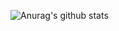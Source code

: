 ![Anurag's github stats](https://github-readme-stats.vercel.app/api?username=mySaYo&show_icons=true&theme=radical)
